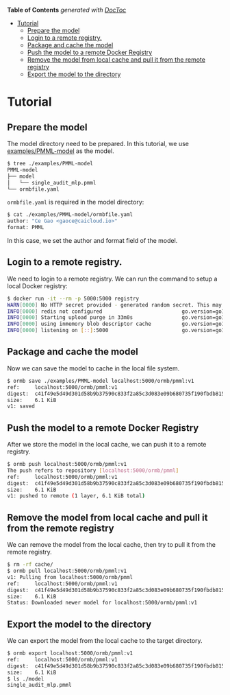 <!-- START doctoc generated TOC please keep comment here to allow auto update -->
<!-- DON'T EDIT THIS SECTION, INSTEAD RE-RUN doctoc TO UPDATE -->
**Table of Contents**  *generated with [DocToc](https://github.com/thlorenz/doctoc)*

- [Tutorial](#tutorial)
  - [Prepare the model](#prepare-the-model)
  - [Login to a remote registry.](#login-to-a-remote-registry)
  - [Package and cache the model](#package-and-cache-the-model)
  - [Push the model to a remote Docker Registry](#push-the-model-to-a-remote-docker-registry)
  - [Remove the model from local cache and pull it from the remote registry](#remove-the-model-from-local-cache-and-pull-it-from-the-remote-registry)
  - [Export the model to the directory](#export-the-model-to-the-directory)

<!-- END doctoc generated TOC please keep comment here to allow auto update -->

# Tutorial

## Prepare the model

The model directory need to be prepared. In this tutorial, we use [examples/PMML-model](../examples/PMML-model) as the model.

```bash
$ tree ./examples/PMML-model
PMML-model
├── model
│   └── single_audit_mlp.pmml
└── ormbfile.yaml
```

`ormbfile.yaml` is required in the model directory:

```bash
$ cat ./examples/PMML-model/ormbfile.yaml
author: "Ce Gao <gaoce@caicloud.io>"
format: PMML
```

In this case, we set the author and format field of the model.

## Login to a remote registry.

We need to login to a remote registry. We can run the command to setup a local Docker registry:

```bash
$ docker run -it --rm -p 5000:5000 registry
WARN[0000] No HTTP secret provided - generated random secret. This may cause problems with uploads if multiple registries are behind a load-balancer. To provide a shared secret, fill in http.secret in the configuration file or set the REGISTRY_HTTP_SECRET environment variable.  go.version=go1.11.2 instance.id=3a703617-a91b-4735-a4f2-43bf7c80f027 service=registry version=v2.7.1
INFO[0000] redis not configured                          go.version=go1.11.2 instance.id=3a703617-a91b-4735-a4f2-43bf7c80f027 service=registry version=v2.7.1
INFO[0000] Starting upload purge in 33m0s                go.version=go1.11.2 instance.id=3a703617-a91b-4735-a4f2-43bf7c80f027 service=registry version=v2.7.1
INFO[0000] using inmemory blob descriptor cache          go.version=go1.11.2 instance.id=3a703617-a91b-4735-a4f2-43bf7c80f027 service=registry version=v2.7.1
INFO[0000] listening on [::]:5000                        go.version=go1.11.2 instance.id=3a703617-a91b-4735-a4f2-43bf7c80f027 service=registry version=v2.7.1
```

## Package and cache the model

Now we can save the model to cache in the local file system.

```bash
$ ormb save ./examples/PMML-model localhost:5000/ormb/pmml:v1
ref:     localhost:5000/ormb/pmml:v1
digest:  c41f49e5d49d301d58b9b37590c833f2a85c3d083e09b680735f190fbdb8158a
size:    6.1 KiB
v1: saved
```

## Push the model to a remote Docker Registry

After we store the model in the local cache, we can push it to a remote registry.

```bash
$ ormb push localhost:5000/ormb/pmml:v1
The push refers to repository [localhost:5000/ormb/pmml]
ref:     localhost:5000/ormb/pmml:v1
digest:  c41f49e5d49d301d58b9b37590c833f2a85c3d083e09b680735f190fbdb8158a
size:    6.1 KiB
v1: pushed to remote (1 layer, 6.1 KiB total)
```

## Remove the model from local cache and pull it from the remote registry

We can remove the model from the local cache, then try to pull it from the remote registry.

```bash
$ rm -rf cache/
$ ormb pull localhost:5000/ormb/pmml:v1
v1: Pulling from localhost:5000/ormb/pmml
ref:     localhost:5000/ormb/pmml:v1
digest:  c41f49e5d49d301d58b9b37590c833f2a85c3d083e09b680735f190fbdb8158a
size:    6.1 KiB
Status: Downloaded newer model for localhost:5000/ormb/pmml:v1
```

## Export the model to the directory

We can export the model from the local cache to the target directory.

```bash
$ ormb export localhost:5000/ormb/pmml:v1
ref:     localhost:5000/ormb/pmml:v1
digest:  c41f49e5d49d301d58b9b37590c833f2a85c3d083e09b680735f190fbdb8158a
size:    6.1 KiB
$ ls ./model
single_audit_mlp.pmml
```
